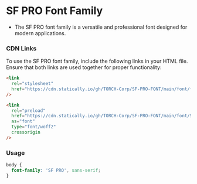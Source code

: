 # SF PRO Font Family
- The SF PRO font family is a versatile and professional font designed for modern applications.

### CDN Links
To use the SF PRO font family, include the following links in your HTML file. Ensure that both links are used together for proper functionality:

```html
<link
  rel="stylesheet"
  href="https://cdn.statically.io/gh/TORCH-Corp/SF-PRO-FONT/main/font/fonts.css"
/>

<link
  rel="preload"
  href="https://cdn.statically.io/gh/TORCH-Corp/SF-PRO-FONT/main/font/SF-Pro.woff2"
  as="font"
  type="font/woff2"
  crossorigin
/>
```

### Usage

```css
body {
  font-family: 'SF PRO', sans-serif;
}
```
